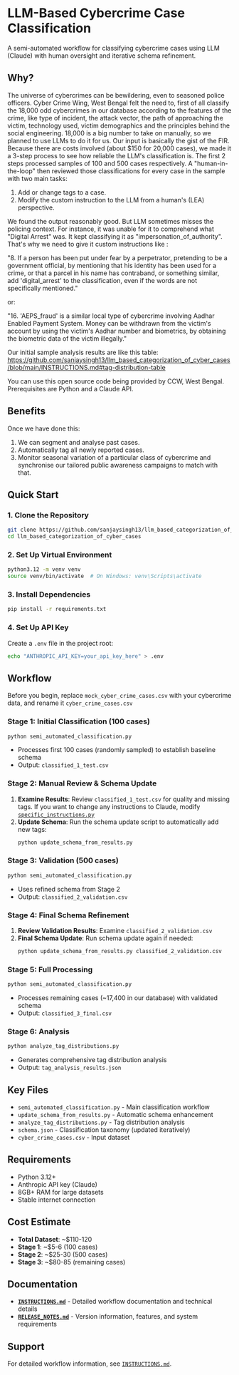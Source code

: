 # LLM-Based Cybercrime Case Classification

A semi-automated workflow for classifying cybercrime cases using LLM (Claude) with human oversight and iterative schema refinement.

## Why?
The universe of cybercrimes can be bewildering, even to seasoned police officers. Cyber Crime Wing, West Bengal felt the need to, first of all classify the 18,000 odd cybercrimes in our database according to the features of the crime, like type of incident, the attack vector, the path of approaching the victim, technology used, victim demographics and the principles behind the social engineering. 18,000 is a big number to take on manually, so we planned to use LLMs to do it for us. Our input is basically the gist of the FIR. Because there are costs involved (about $150 for 20,000 cases), we made it a 3-step process to see how reliable the LLM's classification is. The first 2 steps processed samples of 100 and 500 cases respectively. A "human-in-the-loop" then reviewed those classifications for every case in the sample with two main tasks:
1. Add or change tags to a case.
2. Modify the custom instruction to the LLM from a human's (LEA) perspective.

We found the output reasonably good. But LLM sometimes misses the policing context. For instance, it was unable for it to comprehend what "Digital Arrest" was. It kept classifying it as "impersonation_of_authority".
That's why we need to give it custom instructions like :

"8. If a person has been put under fear by a perpetrator, pretending to be a government official, by mentioning that his identity has been used for a crime, or that a parcel in his name has contraband, or something similar, add 'digital_arrest' to the classification, even if the words are not specifically mentioned."

or:

"16. 'AEPS_fraud' is a similar local type of cybercrime involving Aadhar Enabled Payment System. Money can be withdrawn from the victim's account by using the victim's Aadhar number and biometrics, by obtaining the biometric data of the victim illegally."

Our initial sample analysis results are like this table:
https://github.com/sanjaysingh13/llm_based_categorization_of_cyber_cases/blob/main/INSTRUCTIONS.md#tag-distribution-table

You can use this open source code being provided by CCW, West Bengal. Prerequisites  are Python and a Claude API.

## Benefits
Once we have done  this:
1) We can segment and analyse past cases.
2) Automatically tag all newly reported cases.
3) Monitor seasonal variation of a particular class of cybercrime and synchronise our tailored public awareness campaigns to match with that.

## Quick Start

### 1. Clone the Repository
```bash
git clone https://github.com/sanjaysingh13/llm_based_categorization_of_cyber_cases.git
cd llm_based_categorization_of_cyber_cases
```

### 2. Set Up Virtual Environment
```bash
python3.12 -m venv venv
source venv/bin/activate  # On Windows: venv\Scripts\activate
```

### 3. Install Dependencies
```bash
pip install -r requirements.txt
```

### 4. Set Up API Key
Create a `.env` file in the project root:
```bash
echo "ANTHROPIC_API_KEY=your_api_key_here" > .env
```

## Workflow

Before you begin, replace `mock_cyber_crime_cases.csv` with your cybercrime data, and rename it `cyber_crime_cases.csv`

### Stage 1: Initial Classification (100 cases)
```bash
python semi_automated_classification.py
```
- Processes first 100 cases (randomly sampled) to establish baseline schema
- Output: `classified_1_test.csv`

### Stage 2: Manual Review & Schema Update
1. **Examine Results**: Review `classified_1_test.csv` for quality and missing tags.
If you want to change any instructions to Claude, modify  [`specific_instructions.py`](https://github.com/sanjaysingh13/llm_based_categorization_of_cyber_cases/blob/main/specific_instructions.py)
2. **Update Schema**: Run the schema update script to automatically add new tags:
   ```bash
   python update_schema_from_results.py
   ```

### Stage 3: Validation (500 cases)
```bash
python semi_automated_classification.py
```
- Uses refined schema from Stage 2
- Output: `classified_2_validation.csv`

### Stage 4: Final Schema Refinement
1. **Review Validation Results**: Examine `classified_2_validation.csv`
2. **Final Schema Update**: Run schema update again if needed:
   ```bash
   python update_schema_from_results.py classified_2_validation.csv
   ```

### Stage 5: Full Processing
```bash
python semi_automated_classification.py
```
- Processes remaining  cases  (~17,400 in our database) with validated schema
- Output: `classified_3_final.csv`

### Stage 6: Analysis
```bash
python analyze_tag_distributions.py
```
- Generates comprehensive tag distribution analysis
- Output: `tag_analysis_results.json`

## Key Files

- `semi_automated_classification.py` - Main classification workflow
- `update_schema_from_results.py` - Automatic schema enhancement
- `analyze_tag_distributions.py` - Tag distribution analysis
- `schema.json` - Classification taxonomy (updated iteratively)
- `cyber_crime_cases.csv` - Input dataset

## Requirements

- Python 3.12+
- Anthropic API key (Claude)
- 8GB+ RAM for large datasets
- Stable internet connection

## Cost Estimate

- **Total Dataset**: ~$110-120
- **Stage 1**: ~$5-6 (100 cases)
- **Stage 2**: ~$25-30 (500 cases)  
- **Stage 3**: ~$80-85 (remaining cases)

## Documentation

- **[`INSTRUCTIONS.md`](https://github.com/sanjaysingh13/llm_based_categorization_of_cyber_cases/blob/main/INSTRUCTIONS.md)** - Detailed workflow documentation and technical details
- **[`RELEASE_NOTES.md`](https://github.com/sanjaysingh13/llm_based_categorization_of_cyber_cases/blob/main/RELEASE_NOTES.md)** - Version information, features, and system requirements

## Support

For detailed workflow information, see [`INSTRUCTIONS.md`](https://github.com/sanjaysingh13/llm_based_categorization_of_cyber_cases/blob/main/INSTRUCTIONS.md).
